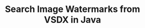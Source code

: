 ---
############################# Static ############################
layout: "autogen"
draft: false
path: "watermark/java/search/image/vsdx/"
otherformats: PDF WORD EXCEL IMAGE VISIO DOC DOT DOCX DOCM DOTX DOTM RTF TXT XLSX XLSM XLTM XLT XLTX XLS XLSB XLAM SXC PPTX PPTM PPSX PPSM POTM POT POTX PPT PPS ODT BMP GIF JPEG JP2 PNG TIFF WEBP VSD VDX VSTX VSX VSSX VSDM VSSM VSTM VTX VDW VSS VST

############################# Head ############################
head_title: "Search Image Watermarks from VSDX in Java"
head_description: "Java library to search image watermarks from VSDX document using smart search features within Java & J2SE applications using GroupDocs.Watermark APIs for Java."

############################# Header ############################
title: "Search Image Watermarks from VSDX in Java"
description: "Use smart search to find all possible image watermarks from VSDX file from within Java & J2SE applications. Define search criteria to find all matching image watermarks from the whole or specific pages of the source document."

############################# SubMenu ############################
submenu:
    enable: true

############################# About ############################
about:
    enable: true
    title: "GroupDocs.Watermark for Java API"
    content: |
        GroupDocs.Watermark for Java is a complete watermarks management solution for Java applications. Developers can quickly perform watermarks manipulation operations like; add, edit, search and delete different types of watermarks from within documents of all popular file formats. It supports working with text and image watermarks in a variety of documents including PDF, Microsoft Word, Excel, PowerPoint, Visio, Email and image formats.
        
        GroupDocs.Watermark APIs are well supported on all major operating systems and Java versions including J2SE 7.0 (1.7), J2SE 8.0 (1.8) and Java 10.

############################# Steps ############################
steps:
    enable: true
    title_left: "Search Watermarks from VSDX in Java"
    content_left: |
        [GroupDocs.Watermark](https://products.groupdocs.com/watermark/java/) makes it easy for Java developers to intelligently search image watermarks from within their documents by implementing a few easy steps.

        *   Instantiate **Watermarker** with input VSDX document.
        *   Initialize **ImageSearchCriteria** to perform watermark search.
        *   Set maximum allowed difference between images.
        *   Display the possible matching watermarks.
        
    title_right: "System Requirements"
    content_right: |
        Before executing the code example below, please make sure that you have the following prerequisites installled on your system.

        *   Operating Systems: Microsoft Windows, Linux, MacOS
        *   Development Environments: NetBeans, IntelliJ IDEA, Eclipse
        *   Frameworks: Java 7 (1.7) and above
        *   Download the latest version of GroupDocs.Watermark for Java from [Maven](https://repository.groupdocs.com/webapp/#/artifacts/browse/tree/General/repo/com/groupdocs/groupdocs-watermark)
        
    code: |
        ```cs
        // search possible IMAGE watermarks in VSDX document using Java.
        // Instantiate Watermarker with input VSDX document
        Watermarker watermarker = new Watermarker(input.vsdx);
        
        // Initialize ImageSearchCriteria to start watermark search
        ImageSearchCriteria imageSearchCriteria = new ImageDctHashSearchCriteria(watermark.jpeg);

        // Set maximum allowed difference between sample image and the possible watermark
        imageSearchCriteria.setMaxDifference(0.9);
        PossibleWatermarkCollection possibleWatermarks = watermarker.search(imageSearchCriteria);
        System.out.println("Found " + possibleWatermarks.getCount() + " possible watermark(s).");

        watermarker.close();        
        ```        

demos:
    enable: true
        

about_formats:
    enable: true


more_formats:
    enable: true


back_to_top:
    enable: true
---
